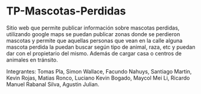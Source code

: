 # TP-Mascotas-Perdidas
Sitio web que permite publicar información sobre mascotas perdidas, utilizando google maps
se puedan publicar zonas donde se perdieron mascotas y permite que aquellas personas que vean
en la calle alguna mascota perdida la puedan buscar según tipo de animal, raza, etc y puedan dar
con el propietario del mismo. Además de cargar casa o centros de animales en tránsito.

Integrantes:
Tomas Pla, Simon Wallace, Facundo Nahuys, Santiago Martin, Kevin Rojas, Matias Ronco, Luciano Kevin Bogado, Maycol Mei Li, Ricardo Manuel Rabanal Silva, Agustin Julian.
